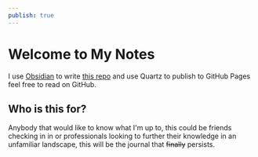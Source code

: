 ```yaml
---
publish: true
---
```

# Welcome to My Notes

I use [Obsidian](https://obsidian.md) to write [this repo](https://github.com/mowglixx/notes) and use Quartz to publish to GitHub Pages feel free to read on GitHub.

## Who is this for?

Anybody that would like to know what I'm up to, this could be friends checking in in or professionals looking to further their knowledge in an unfamiliar landscape, this will be the journal that ~~finally~~ persists. 